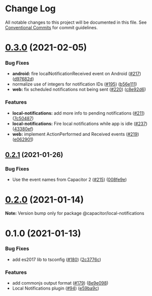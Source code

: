 # Change Log

All notable changes to this project will be documented in this file.
See [Conventional Commits](https://conventionalcommits.org) for commit guidelines.

# [0.3.0](https://github.com/ionic-team/capacitor-plugins/compare/@capacitor/local-notifications@0.2.1...@capacitor/local-notifications@0.3.0) (2021-02-05)


### Bug Fixes

* **android:** fire localNotificationReceived event on Android ([#217](https://github.com/ionic-team/capacitor-plugins/issues/217)) ([d97682d](https://github.com/ionic-team/capacitor-plugins/commit/d97682d9f3d6f612993716c3bc35d3015c4e0c07))
* normalize use of integers for notification IDs ([#195](https://github.com/ionic-team/capacitor-plugins/issues/195)) ([b56e111](https://github.com/ionic-team/capacitor-plugins/commit/b56e1118227ee58d1872dbb32a18b8484290d3c7))
* **web:** fix scheduled notifications not being sent ([#220](https://github.com/ionic-team/capacitor-plugins/issues/220)) ([c8e92d6](https://github.com/ionic-team/capacitor-plugins/commit/c8e92d6a178f8b3278b1d3a9c364eb8120d28848))


### Features

* **local-notifications:** add more info to pending notifications ([#211](https://github.com/ionic-team/capacitor-plugins/issues/211)) ([7c50487](https://github.com/ionic-team/capacitor-plugins/commit/7c50487d40836380a27bd4c8d3655d83e0c3a720))
* **local-notifications:** Fire local notifications while app is idle ([#237](https://github.com/ionic-team/capacitor-plugins/issues/237)) ([43380ef](https://github.com/ionic-team/capacitor-plugins/commit/43380efa8901adf9d669d0c1ef20038a2fd7df8e))
* **web:** implement ActionPerformed and Received events ([#219](https://github.com/ionic-team/capacitor-plugins/issues/219)) ([e062901](https://github.com/ionic-team/capacitor-plugins/commit/e062901fc2e55cf6b6dc1ab20258d80a0be8b2d9))





## [0.2.1](https://github.com/ionic-team/capacitor-plugins/compare/@capacitor/local-notifications@0.2.0...@capacitor/local-notifications@0.2.1) (2021-01-26)


### Bug Fixes

* Use the event names from Capacitor 2 ([#215](https://github.com/ionic-team/capacitor-plugins/issues/215)) ([008fe9e](https://github.com/ionic-team/capacitor-plugins/commit/008fe9e9bf6a960b0ab7b6fc4d5014f10ba13df8))





# [0.2.0](https://github.com/ionic-team/capacitor-plugins/compare/@capacitor/local-notifications@0.1.0...@capacitor/local-notifications@0.2.0) (2021-01-14)

**Note:** Version bump only for package @capacitor/local-notifications





# 0.1.0 (2021-01-13)


### Bug Fixes

* add es2017 lib to tsconfig ([#180](https://github.com/ionic-team/capacitor-plugins/issues/180)) ([2c3776c](https://github.com/ionic-team/capacitor-plugins/commit/2c3776c38ca025c5ee965dec10ccf1cdb6c02e2f))


### Features

* add commonjs output format ([#179](https://github.com/ionic-team/capacitor-plugins/issues/179)) ([8e9e098](https://github.com/ionic-team/capacitor-plugins/commit/8e9e09862064b3f6771d7facbc4008e995d9b463))
* Local Notifications plugin ([#94](https://github.com/ionic-team/capacitor-plugins/issues/94)) ([e59ba9c](https://github.com/ionic-team/capacitor-plugins/commit/e59ba9ceea78a26ec60e521825f228baa9d74577))
